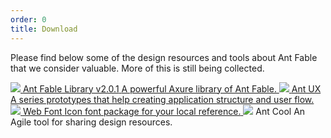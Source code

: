 ```yaml
---
order: 0
title: Download
---
```


Please find below some of the design resources and tools about Ant Fable that we consider valuable. More of this is still being collected.

<div class="resource-cards">
<a target="_blank" href="http://library.ant.design" class="resource-card">
  <img src="https://os.alipayobjects.com/rmsportal/cnmjGfbBWUZPFiO.png">
  <span class="resource-card-content">
    <span class="resource-card-title">Ant Fable Library v2.0.1</span>
    <span class="resource-card-description">A powerful Axure library of Ant Fable.</span>
  </span>
</a>
<a target="_blank" href="http://ux.ant.design" class="resource-card">
  <img src="https://os.alipayobjects.com/rmsportal/yfTqrQuSKcqBDLY.png">
  <span class="resource-card-content">
    <span class="resource-card-title">Ant UX</span>
    <span class="resource-card-description">A series prototypes that help creating application structure and user flow.</span>
  </span>
</a>
<a target="_blank" href="https://github.com/antFB/antFB/releases/download/resource/iconfont-2.x.zip" class="resource-card">
  <img src="https://os.alipayobjects.com/rmsportal/UEpOFKUQTZaUfnW.png">
  <span class="resource-card-content">
    <span class="resource-card-title">Web Font</span>
    <span class="resource-card-description">Icon font package for your local reference.</span>
  </span>
</a>
<a target="_blank" class="resource-card disabled">
  <img src="https://os.alipayobjects.com/rmsportal/CxXbSpIXckHOtWl.png">
  <span class="resource-card-content">
    <span class="resource-card-title">Ant Cool</span>
    <span class="resource-card-description">An Agile tool for sharing design resources.</span>
  </span>
</a>
</div>
